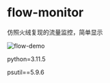 # flow-monitor
仿照火绒复现的流量监控，简单显示

![flow-demo](https://github.com/zwxo/flow-monitor/assets/103130615/400ce045-456e-4617-9e02-a4fad4d16540)

python=3.11.5

psutil==5.9.6
